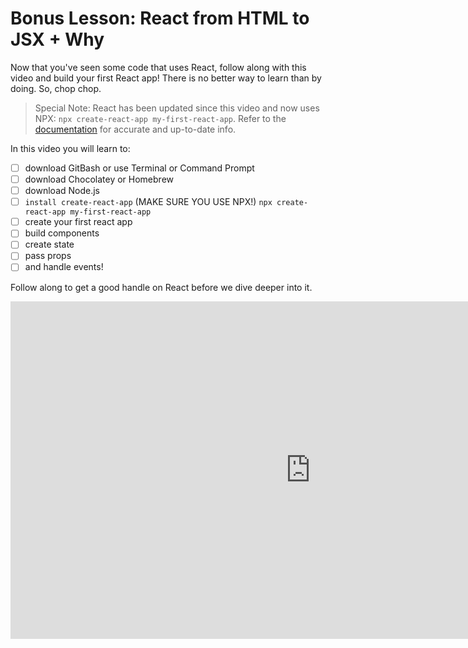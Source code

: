 # Bonus Lesson: React from HTML to JSX + Why

Now that you've seen some code that uses React, follow along with this video and build your first React app! There is no better way to learn than by doing. So, chop chop.

> Special Note: React has been updated since this video and now uses NPX: `npx create-react-app my-first-react-app`. Refer to the [documentation](https://reactjs.org/docs/create-a-new-react-app.html) for accurate and up-to-date info.

In this video you will learn to:

- [ ] download GitBash or use Terminal or Command Prompt
- [ ] download Chocolatey or Homebrew
- [ ] download Node.js
- [ ] `install create-react-app` (MAKE SURE YOU USE NPX!) `npx create-react-app my-first-react-app`
- [ ] create your first react app
- [ ] build components
- [ ] create state
- [ ] pass props
- [ ] and handle events!

Follow along to get a good handle on React before we dive deeper into it.

<iframe src="https://player.vimeo.com/video/298214155" width="960" height="540" frameborder="0" webkitallowfullscreen="" mozallowfullscreen="" allowfullscreen=""></iframe>
